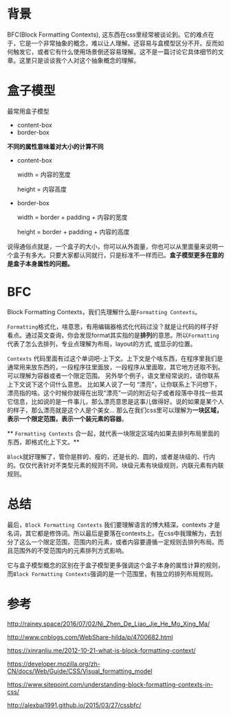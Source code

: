 # 背景
BFC(Block Formatting Contexts), 这东西在css里经常被谈论到。它的难点在于，它是一个非常抽象的概念，难以让人理解。还容易与盒模型区分不开。反而如何触发它，或者它有什么使用场景倒还容易理解。这不是一篇讨论它具体细节的文章。这里只是谈谈我个人对这个抽象概念的理解。

# 盒子模型

最常用盒子模型
* content-box
* border-box

**不同的属性意味着对大小的计算不同**

* content-box

    width = 内容的宽度

    height = 内容高度

* border-box
    
    width = border + padding + 内容的宽度
    
    height = border + padding + 内容的高度

说得通俗点就是，一个盒子的大小，你可以从外面量，你也可以从里面量来说明一个盒子有多大。只要大家都认同就行，只是标准不一样而已。**盒子模型更多在意的是盒子本身属性的问题。**

# BFC
Block Formatting Contexts，我们先理解什么是`Formatting Contexts`。

`Formatting`格式化，啥意思，有用编辑器格式化代码过没？就是让代码的样子好看点。通过英文查询，你会发现format其实指的是**排列**的意思。所以`Formatting`代表了怎么去排列，专业点理解为布局，layout的方式, 或显示的位置。

`Contexts` 代码里面有过这个单词吧-上下文。上下文是个啥东西，在程序里我们是通常用来放东西的，一段程序往里面放，一段程序从里面取，其它地方还取不到。可以理解为容器或者一个限定范围。
另外举个例子，语文里经常说的，请你联系上下文说下这个词什么意思。
比如某人说了一句 “漂亮”，让你联系上下问想下，漂亮指的啥。这个时候你就得在出现“漂亮”一词的附近句子或者段落中寻找一些其它信息，比如说的是一件事儿，那么漂亮意思是这事儿做得好。说的如果是某个人的样子，那么漂亮就是这个人是个美女...
那么在我们css里可以理解为**一块区域，表示一个限定范围，表示一个装元素的容器**。

**
`Formatting Contexts` 合一起，就代表一块限定区域内如果去排列布局里面的东西，即格式化上下文。**


`Block`就好理解了，管你是胖的、瘦的，还是长的、圆的，或者是块级的、行内的。仅仅代表针对不类型元素的规则不同，块级元素有块级规则，内联元素有内联规则。

# 总结

最后，`Block Formatting Contexts` 我们要理解语言的博大精深。contexts 才是名词，其它都是修饰词。所以最后是要落在contexts上。在css中我理解为，去划分了这么一个限定范围，范围内的元素，或者内容要遵循一定规则去排列布局。而且范围外的不受范围内的元素排列方式影响。

它与盒子模型概念的区别在于盒子模型更多强调这个盒子本身的属性计算的规则，而`Block Formatting Contexts`强调的是一个范围里，有独立的排列布局规则。

# 参考

http://rainey.space/2016/07/02/Ni_Zhen_De_Liao_Jie_He_Mo_Xing_Ma/

http://www.cnblogs.com/WebShare-hilda/p/4700682.html

https://xinranliu.me/2012-10-21-what-is-block-formatting-context/

https://developer.mozilla.org/zh-CN/docs/Web/Guide/CSS/Visual_formatting_model

https://www.sitepoint.com/understanding-block-formatting-contexts-in-css/

http://alexbai1991.github.io/2015/03/27/cssbfc/

